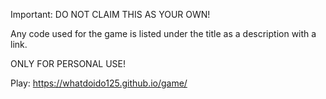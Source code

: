 Important: DO NOT CLAIM THIS AS YOUR OWN!

Any code used for the game is listed under the title as a description with a link.

ONLY FOR PERSONAL USE!

Play: https://whatdoido125.github.io/game/
